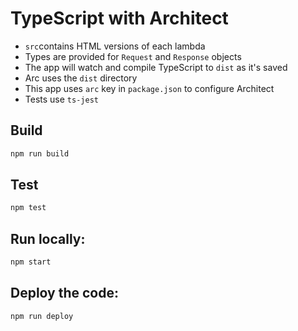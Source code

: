 # TypeScript with Architect

 - `src`contains HTML versions of each lambda
 - Types are provided for `Request` and `Response` objects
 - The app will watch and compile TypeScript to `dist` as it's saved
 - Arc uses the `dist` directory
 - This app uses `arc` key in `package.json` to configure Architect
 - Tests use `ts-jest` 

## Build

```bash
npm run build
```

## Test

```bash
npm test
```

## Run locally:

```bash
npm start
```

## Deploy the code:

```bash
npm run deploy
```
